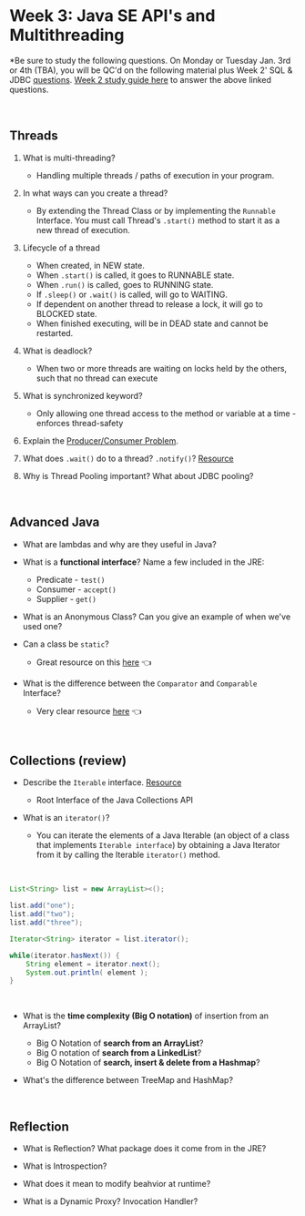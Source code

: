 # Week 3: Java SE API's and Multithreading
*Be sure to study the following questions.  On Monday or Tuesday Jan. 3rd or 4th (TBA), you will be QC'd on the following material plus Week 2' SQL & JDBC [questions](https://github.com/2111209-Enterprise/demos/blob/main/2-persistence/qc-questions.md). 
[Week 2 study guide here](https://github.com/211129-Enterprise/demos/blob/main/2-persistence/notes/sql.md) to answer the above linked questions.

<br>

## Threads
1. What is multi-threading?
    + Handling multiple threads / paths of execution in your program.

2. In what ways can you create a thread?
   + By extending the Thread Class or by implementing the `Runnable` Interface. You must call Thread's `.start()` method to start it as a new thread of execution.

3. Lifecycle of a thread
    + When created, in NEW state.
    + When `.start()` is called, it goes to RUNNABLE state.
    + When `.run()` is called, goes to RUNNING state.
    + If `.sleep()` or `.wait()` is called, will go to WAITING.
    + If dependent on another thread to release a lock, it will go to BLOCKED state.
    + When finished executing, will be in DEAD state and cannot be restarted.

4. What is deadlock?
    + When two or more threads are waiting on locks held by the others, such that no thread can execute

5. What is synchronized keyword?
    + Only allowing one thread access to the method or variable at a time - enforces thread-safety

6. Explain the [Producer/Consumer Problem](https://www.geeksforgeeks.org/producer-consumer-solution-using-threads-java/).

7. What does `.wait()` do to a thread? `.notify()`? [Resource](https://www.baeldung.com/java-wait-notify)

8. Why is Thread Pooling important? What about JDBC pooling?

<br>

## Advanced Java
- What are lambdas and why are they useful in Java?

- What is a **functional interface**? Name a few included in the JRE:
  - Predicate - `test()`
  - Consumer - `accept()`
  - Supplier - `get()`

- What is an Anonymous Class? Can you give an example of when we've used one?

- Can a class be `static`? 
  - Great resource on this [here](https://www.javatpoint.com/why-we-use-static-class-in-java) :point_left:

- What is the difference between the `Comparator` and `Comparable` Interface?
  - Very clear resource [here](https://www.geeksforgeeks.org/comparable-vs-comparator-in-java/) :point_left:

<br>

## Collections (review)
- Describe the `Iterable` interface. [Resource](https://www.geeksforgeeks.org/iterable-interface-in-java/)
  - Root Interface of the Java Collections API

- What is an `iterator()`?
  - You can iterate the elements of a Java Iterable (an object of a class that implements `Iterable interface`) by obtaining a Java Iterator from it by calling the Iterable `iterator()` method. 

<br>

```java
List<String> list = new ArrayList><();

list.add("one");
list.add("two");
list.add("three");

Iterator<String> iterator = list.iterator();

while(iterator.hasNext()) {
    String element = iterator.next();
    System.out.println( element );
}
```

<br>

- What is the **time complexity (Big O notation)** of insertion from an ArrayList?
  - Big O Notation of **search from an ArrayList**?
  - Big O notation of **search from a LinkedList**?
  - Big O Notation of **search, insert & delete from a Hashmap**?

- What's the difference between TreeMap and HashMap?

<br>

## Reflection
- What is Reflection? What package does it come from in the JRE?

- What is Introspection?

- What does it mean to modify beahvior at runtime?

- What is a Dynamic Proxy? Invocation Handler?
